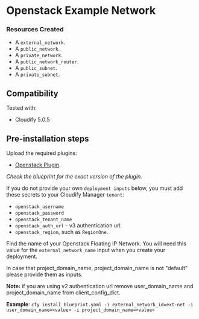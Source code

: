 
# Openstack Example Network

### Resources Created

  * A `external_network`.
  * A `public_network`.
  * A `private_network`.
  * A `public_network_router`.
  * A `public_subnet`.
  * A `private_subnet`.


## Compatibility

Tested with:
  * Cloudify 5.0.5


## Pre-installation steps

Upload the required plugins:

  * [Openstack Plugin](https://github.com/cloudify-cosmo/cloudify-openstack-plugin/releases).

_Check the blueprint for the exact version of the plugin._


If you do not provide your own `deployment inputs` below, you must add these secrets to your Cloudify Manager `tenant`:

  * `openstack_username`
  * `openstack_password`
  * `openstack_tenant_name`
  * `openstack_auth_url` - v3 authentication url. 
  * `openstack_region`, such as `RegionOne`.

Find the name of your Openstack Floating IP Network. You will need this value for the `external_network_name` input when you create your deployment.

In case that project_domain_name, project_domain_name is not "default" please provide them as inputs.

**Note:** if you are using v2 authentication url remove user_domain_name and project_domain_name
from client_config_dict. 

**Example**:
`cfy install blueprint.yaml -i external_network_id=ext-net -i user_domain_name=<value> -i project_domain_name=<value>`